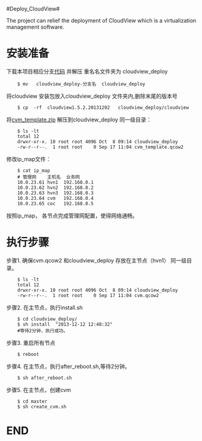 #Deploy_CloudView#

The project can relief the deployment of CloudView which is a virtualization management software.

安装准备
=============

下载本项目相应分支[代码](https://github.com/shalk/cloudview_deploy/archive/1.5.2.zip)  并解压 
重名名文件夹为 cloudview_deploy

		$ mv   cloudview_deploy-分支名  cloudview_deploy

将cloudview 安装包放入cloudview_deploy 文件夹内,删除末尾的版本号

		$ cp  -rf  cloudview1.5.2.20131202   cloudview_deploy/cloudview

将[cvm_template.zip](http://pan.baidu.com/s/13oPlu) 解压到cloudview_deploy 同一级目录：

		$ ls -lt
		total 12
		drwxr-xr-x. 10 root root 4096 Oct  8 09:14 cloudview_deploy
		-rw-r--r--.  1 root root    0 Sep 17 11:04 cvm_template.qcow2

修改ip_map文件：

		$ cat ip_map
		# 管理网    主机名  业务网
		10.0.23.61 hvn1  192.168.0.1       
		10.0.23.62 hvn2  192.168.0.2
		10.0.23.63 hvn3  192.168.0.3
		10.0.23.64 cvm   192.168.0.4
		10.0.23.65 coc   192.168.0.5

按照ip_map， 各节点完成管理网配置，使得网络通畅。


执行步骤
===========

步骤1. 确保cvm.qcow2 和cloudview_deploy 存放在主节点（hvn1） 同一级目录。

		$ ls -lt
		total 12
		drwxr-xr-x. 10 root root 4096 Oct  8 09:14 cloudview_deploy
		-rw-r--r--.  1 root root    0 Sep 17 11:04 cvm.qcow2
步骤2. 在主节点，执行install.sh
		
		$ cd cloudview_deploy/
		$ sh install  "2013-12-12 12:48:32"
        #等待2分钟，执行成功。

步骤3. 重启所有节点
		
		$ reboot

步骤4. 在主节点，执行after_reboot.sh,等待2分钟。
	
		
		$ sh after_reboot.sh 
步骤5. 在主节点，创建cvm
		
		$ cd master
		$ sh create_cvm.sh


END
=====
